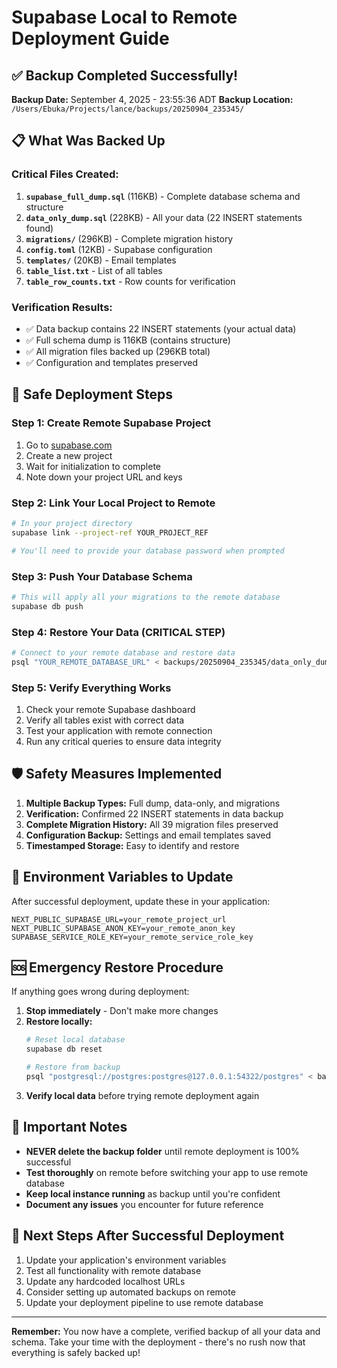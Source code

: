 # Supabase Local to Remote Deployment Guide

## ✅ Backup Completed Successfully!

**Backup Date:** September 4, 2025 - 23:55:36 ADT
**Backup Location:** `/Users/Ebuka/Projects/lance/backups/20250904_235345/`

## 📋 What Was Backed Up

### Critical Files Created:
1. **`supabase_full_dump.sql`** (116KB) - Complete database schema and structure
2. **`data_only_dump.sql`** (228KB) - All your data (22 INSERT statements found)
3. **`migrations/`** (296KB) - Complete migration history
4. **`config.toml`** (12KB) - Supabase configuration
5. **`templates/`** (20KB) - Email templates
6. **`table_list.txt`** - List of all tables
7. **`table_row_counts.txt`** - Row counts for verification

### Verification Results:
- ✅ Data backup contains 22 INSERT statements (your actual data)
- ✅ Full schema dump is 116KB (contains structure)
- ✅ All migration files backed up (296KB total)
- ✅ Configuration and templates preserved

## 🚀 Safe Deployment Steps

### Step 1: Create Remote Supabase Project
1. Go to [supabase.com](https://supabase.com)
2. Create a new project
3. Wait for initialization to complete
4. Note down your project URL and keys

### Step 2: Link Your Local Project to Remote
```bash
# In your project directory
supabase link --project-ref YOUR_PROJECT_REF

# You'll need to provide your database password when prompted
```

### Step 3: Push Your Database Schema
```bash
# This will apply all your migrations to the remote database
supabase db push
```

### Step 4: Restore Your Data (CRITICAL STEP)
```bash
# Connect to your remote database and restore data
psql "YOUR_REMOTE_DATABASE_URL" < backups/20250904_235345/data_only_dump.sql
```

### Step 5: Verify Everything Works
1. Check your remote Supabase dashboard
2. Verify all tables exist with correct data
3. Test your application with remote connection
4. Run any critical queries to ensure data integrity

## 🛡️ Safety Measures Implemented

1. **Multiple Backup Types:** Full dump, data-only, and migrations
2. **Verification:** Confirmed 22 INSERT statements in data backup
3. **Complete Migration History:** All 39 migration files preserved
4. **Configuration Backup:** Settings and email templates saved
5. **Timestamped Storage:** Easy to identify and restore

## 📧 Environment Variables to Update

After successful deployment, update these in your application:

```env
NEXT_PUBLIC_SUPABASE_URL=your_remote_project_url
NEXT_PUBLIC_SUPABASE_ANON_KEY=your_remote_anon_key
SUPABASE_SERVICE_ROLE_KEY=your_remote_service_role_key
```

## 🆘 Emergency Restore Procedure

If anything goes wrong during deployment:

1. **Stop immediately** - Don't make more changes
2. **Restore locally:**
   ```bash
   # Reset local database
   supabase db reset
   
   # Restore from backup
   psql "postgresql://postgres:postgres@127.0.0.1:54322/postgres" < backups/20250904_235345/supabase_full_dump.sql
   ```
3. **Verify local data** before trying remote deployment again

## 📝 Important Notes

- **NEVER delete the backup folder** until remote deployment is 100% successful
- **Test thoroughly** on remote before switching your app to use remote database
- **Keep local instance running** as backup until you're confident
- **Document any issues** you encounter for future reference

## 🔄 Next Steps After Successful Deployment

1. Update your application's environment variables
2. Test all functionality with remote database
3. Update any hardcoded localhost URLs
4. Consider setting up automated backups on remote
5. Update your deployment pipeline to use remote database

---

**Remember:** You now have a complete, verified backup of all your data and schema. Take your time with the deployment - there's no rush now that everything is safely backed up!
